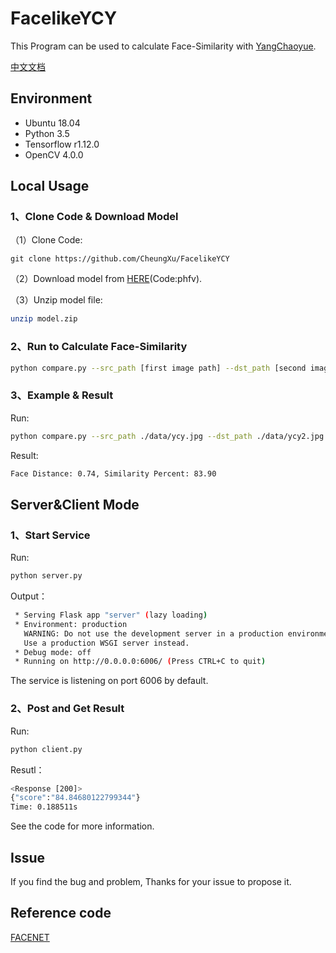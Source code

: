 # FacelikeYCY
This Program can be used to calculate Face-Similarity with [YangChaoyue](https://weibo.com/u/5644764907).

[中文文档](https://github.com/CheungXu/FacelikeYCY/blob/master/README_CN.md)


## Environment
+ Ubuntu 18.04
+ Python 3.5
+ Tensorflow r1.12.0
+ OpenCV 4.0.0

## Local Usage 

### 1、Clone Code & Download Model
（1）Clone Code:
```git
git clone https://github.com/CheungXu/FacelikeYCY
```
（2）Download model from [HERE](https://pan.baidu.com/s/1w0HFw4alVqpWTYJj5bO00Q)(Code:phfv).


（3）Unzip model file:
```bash
unzip model.zip
```

### 2、Run to Calculate Face-Similarity

```bash
python compare.py --src_path [first image path] --dst_path [second image path] --image_size [image size (Max 200)]
```

### 3、Example & Result

Run:
```bash 
python compare.py --src_path ./data/ycy.jpg --dst_path ./data/ycy2.jpg --image_size 200
```

Result:
```bash
Face Distance: 0.74, Similarity Percent: 83.90
```

## Server&Client Mode

### 1、Start Service

Run:
```bash 
python server.py
```
Output：
```bash
 * Serving Flask app "server" (lazy loading)
 * Environment: production
   WARNING: Do not use the development server in a production environment.
   Use a production WSGI server instead.
 * Debug mode: off
 * Running on http://0.0.0.0:6006/ (Press CTRL+C to quit)
```
The service is listening on port 6006 by default.

### 2、Post and Get Result
Run:
```bash 
python client.py
```

Resutl：
```bash
<Response [200]>
{"score":"84.84680122799344"}
Time: 0.188511s
```
See the code for more information.

## Issue
If you find the bug and problem, Thanks for your issue to propose it.
 
## Reference code
[FACENET](https://github.com/davidsandberg/facenet)

